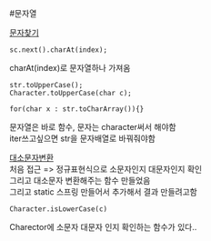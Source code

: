 #문자열

[문자찾기](문자찾기.java)  
```
sc.next().charAt(index);
```
charAt(index)로 문자열하나 가져옴
```
str.toUpperCase();
Character.toUpperCase(char c);

for(char x : str.toCharArray()){}
```
문자열은 바로 함수, 문자는 character써서 해야함   
iter쓰고싶으면 str을 문자배열로 바꿔줘야함

[대소문자변환](대소문자변환.java)   
처음 접근 => 정규표현식으로 소문자인지 대문자인지 확인   
그리고 대소문자 변환해주는 함수 만들었음   
그리고 static 스프링 만들어서 추가해서 결과 만들려고함
```
Character.isLowerCase(c)
```
Charector에 소문자 대문자 인지 확인하는 함수가 있다..